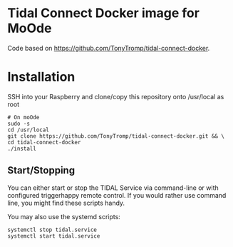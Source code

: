 # Tidal Connect Docker image for MoOde

Code based on https://github.com/TonyTromp/tidal-connect-docker.

# Installation

SSH into your Raspberry and clone/copy this repository onto /usr/local as root

```
# On moOde
sudo -s
cd /usr/local
git clone https://github.com/TonyTromp/tidal-connect-docker.git && \
cd tidal-connect-docker
./install
```

## Start/Stopping

You can either start or stop the TIDAL Service via command-line or with configured triggerhappy remote control.
If you would rather use command line, you might find these scripts handy.

You may also use the systemd scripts:
```
systemctl stop tidal.service
systemctl start tidal.service
```
